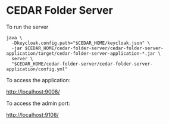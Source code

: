 # CEDAR Folder Server

To run the server

    java \
      -Dkeycloak.config.path="$CEDAR_HOME/keycloak.json" \
      -jar $CEDAR_HOME/cedar-folder-server/cedar-folder-server-application/target/cedar-folder-server-application-*.jar \
      server \
      "$CEDAR_HOME/cedar-folder-server/cedar-folder-server-application/config.yml"

To access the application:

[http://localhost:9008/]()

To access the admin port:

[http://localhost:9108/]()